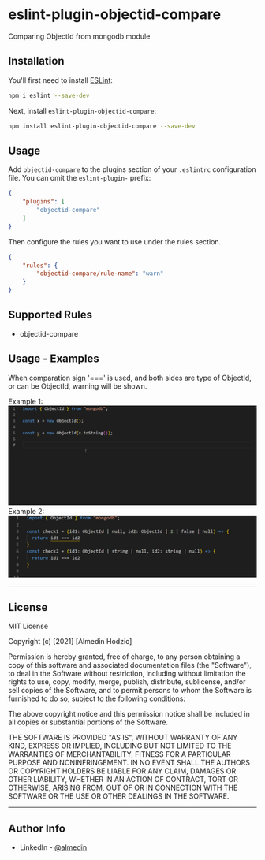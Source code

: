 # eslint-plugin-objectid-compare

Comparing ObjectId from mongodb module

## Installation

You'll first need to install [ESLint](https://eslint.org/):

```sh
npm i eslint --save-dev
```

Next, install `eslint-plugin-objectid-compare`:

```sh
npm install eslint-plugin-objectid-compare --save-dev
```

## Usage

Add `objectid-compare` to the plugins section of your `.eslintrc` configuration file. You can omit the `eslint-plugin-` prefix:

```json
{
    "plugins": [
        "objectid-compare"
    ]
}
```


Then configure the rules you want to use under the rules section.

```json
{
    "rules": {
        "objectid-compare/rule-name": "warn"
    }
}
```

## Supported Rules

* objectid-compare

## Usage - Examples

When comparation sign '===' is used, and both sides are type of ObjectId, or can be
ObjectId, warning will be shown.

Example 1:
![example-1](https://github.com/almedinhodzic/objectid-compare/blob/main/assets-docu/example1.gif)
Example 2:
![example-2](https://github.com/almedinhodzic/objectid-compare/blob/main/assets-docu/example2.png)


---
## License

MIT License

Copyright (c) [2021] [Almedin Hodzic]

Permission is hereby granted, free of charge, to any person obtaining a copy
of this software and associated documentation files (the "Software"), to deal
in the Software without restriction, including without limitation the rights
to use, copy, modify, merge, publish, distribute, sublicense, and/or sell
copies of the Software, and to permit persons to whom the Software is
furnished to do so, subject to the following conditions:

The above copyright notice and this permission notice shall be included in all
copies or substantial portions of the Software.

THE SOFTWARE IS PROVIDED "AS IS", WITHOUT WARRANTY OF ANY KIND, EXPRESS OR
IMPLIED, INCLUDING BUT NOT LIMITED TO THE WARRANTIES OF MERCHANTABILITY,
FITNESS FOR A PARTICULAR PURPOSE AND NONINFRINGEMENT. IN NO EVENT SHALL THE
AUTHORS OR COPYRIGHT HOLDERS BE LIABLE FOR ANY CLAIM, DAMAGES OR OTHER
LIABILITY, WHETHER IN AN ACTION OF CONTRACT, TORT OR OTHERWISE, ARISING FROM,
OUT OF OR IN CONNECTION WITH THE SOFTWARE OR THE USE OR OTHER DEALINGS IN THE
SOFTWARE.


---

## Author Info

- LinkedIn - [@almedin](https://www.linkedin.com/in/almedin-hodzic-171a3b203/)


